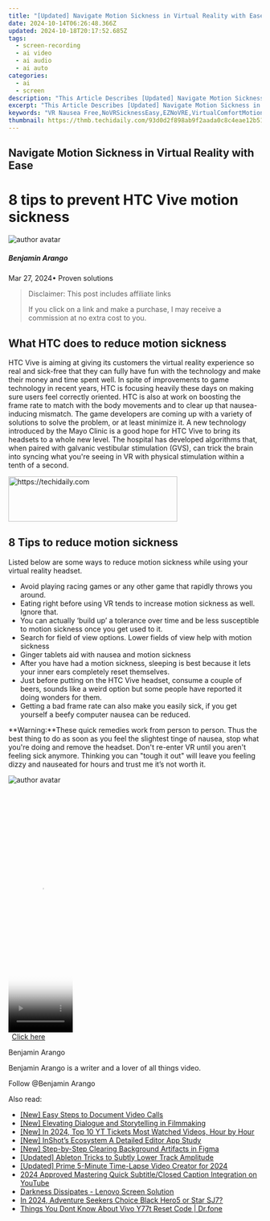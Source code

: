 ```yaml
---
title: "[Updated] Navigate Motion Sickness in Virtual Reality with Ease"
date: 2024-10-14T06:26:48.366Z
updated: 2024-10-18T20:17:52.685Z
tags: 
  - screen-recording
  - ai video
  - ai audio
  - ai auto
categories: 
  - ai
  - screen
description: "This Article Describes [Updated] Navigate Motion Sickness in Virtual Reality with Ease"
excerpt: "This Article Describes [Updated] Navigate Motion Sickness in Virtual Reality with Ease"
keywords: "VR Nausea Free,NoVRSicknessEasy,EZNoVRE,VirtualComfortMotion,EaseInVirtualReality,MotionControlledVR,VirtualCalmnessTech"
thumbnail: https://thmb.techidaily.com/93d0d2f898ab9f2aada0c8c4eae12b5163704e3e0107a7a0c827d88713775503.png
---
```


## Navigate Motion Sickness in Virtual Reality with Ease

# 8 tips to prevent HTC Vive motion sickness

![author avatar](https://images.wondershare.com/filmora/article-images/benjamin-arango-author.jpg)

##### Benjamin Arango

 Mar 27, 2024• Proven solutions

>  Disclaimer: This post includes affiliate links
>
>  If you click on a link and make a purchase, I may receive a commission at no extra cost to you.
>

## What HTC does to reduce motion sickness

 HTC Vive is aiming at giving its customers the virtual reality experience so real and sick-free that they can fully have fun with the technology and make their money and time spent well. In spite of improvements to game technology in recent years, HTC is focusing heavily these days on making sure users feel correctly oriented. HTC is also at work on boosting the frame rate to match with the body movements and to clear up that nausea-inducing mismatch. The game developers are coming up with a variety of solutions to solve the problem, or at least minimize it. A new technology introduced by the Mayo Clinic is a good hope for HTC Vive to bring its headsets to a whole new level. The hospital has developed algorithms that, when paired with galvanic vestibular stimulation (GVS), can trick the brain into syncing what you're seeing in VR with physical stimulation within a tenth of a second.

<!-- affiliate ads begin -->
<a href="https://aligracehair.sjv.io/c/5597632/2135416/19272" target="_top" id="2135416">
  <img src="//a.impactradius-go.com/display-ad/19272-2135416" border="0" alt="https://techidaily.com" width="336" height="90"/>
</a>
<img height="0" width="0" src="https://aligracehair.sjv.io/i/5597632/2135416/19272" style="position:absolute;visibility:hidden;" border="0" />
<!-- affiliate ads end -->

## 8 Tips to reduce motion sickness

 Listed below are some ways to reduce motion sickness while using your virtual reality headset.

* Avoid playing racing games or any other game that rapidly throws you around.
* Eating right before using VR tends to increase motion sickness as well. Ignore that.
* You can actually ‘build up’ a tolerance over time and be less susceptible to motion sickness once you get used to it.
* Search for field of view options. Lower fields of view help with motion sickness
* Ginger tablets aid with nausea and motion sickness
* After you have had a motion sickness, sleeping is best because it lets your inner ears completely reset themselves.
* Just before putting on the HTC Vive headset, consume a couple of beers, sounds like a weird option but some people have reported it doing wonders for them.
* Getting a bad frame rate can also make you easily sick, if you get yourself a beefy computer nausea can be reduced.

**Warning:**These quick remedies work from person to person. Thus the best thing to do as soon as you feel the slightest tinge of nausea, stop what you're doing and remove the headset. Don't re-enter VR until you aren't feeling sick anymore. Thinking you can "tough it out" will leave you feeling dizzy and nauseated for hours and trust me it’s not worth it.

![author avatar](https://images.wondershare.com/filmora/article-images/benjamin-arango-author.jpg)

<!-- affiliate ads begin -->
<span id="1977023">
					<video width="128" height="480" style="cursor:pointer"
           poster="//a.impactradius-go.com/display-clicktoplayimage/1977023.png"
           onclick="if(!this.playClicked){this.play();this.setAttribute('controls',true);this.playClicked=true;}">
	   <source src="//a.impactradius-go.com/display-ad/22993-1977023">
	   <img src="//a.impactradius-go.com/display-clicktoplayimage/1977023.png" style="border: none; height: 100%; width: 100%; object-fit: contain">
	</video>
	<div style="width:80px;text-align:center"><a href="javascript:window.open(decodeURIComponent('https%3A%2F%2Fhomestyler.sjv.io%2Fc%2F5597632%2F1977023%2F22993'), '_blank');void(0);">Click here</a></div>
</span>
<img height="0" width="0" src="https://imp.pxf.io/i/5597632/1977023/22993" style="position:absolute;visibility:hidden;" border="0" />
<!-- affiliate ads end -->

Benjamin Arango

Benjamin Arango is a writer and a lover of all things video.

Follow @Benjamin Arango


<ins class="adsbygoogle"
     style="display:block"
     data-ad-format="autorelaxed"
     data-ad-client="ca-pub-7571918770474297"
     data-ad-slot="1223367746"></ins>



<ins class="adsbygoogle"
     style="display:block"
     data-ad-client="ca-pub-7571918770474297"
     data-ad-slot="8358498916"
     data-ad-format="auto"
     data-full-width-responsive="true"></ins>


<span class="atpl-alsoreadstyle">Also read:</span>
<div><ul>
<li><a href="https://screen-activity-recording.techidaily.com/new-easy-steps-to-document-video-calls/"><u>[New] Easy Steps to Document Video Calls</u></a></li>
<li><a href="https://fox-hovers.techidaily.com/new-elevating-dialogue-and-storytelling-in-filmmaking/"><u>[New] Elevating Dialogue and Storytelling in Filmmaking</u></a></li>
<li><a href="https://youtube-webster.techidaily.com/n-2024-top-10-yt-tickets-most-watched-videos-hour-by-hour/"><u>[New] In 2024, Top 10 YT Tickets Most Watched Videos, Hour by Hour</u></a></li>
<li><a href="https://fox-hovers.techidaily.com/new-inshots-ecosystem-a-detailed-editor-app-study/"><u>[New] InShot’s Ecosystem A Detailed Editor App Study</u></a></li>
<li><a href="https://fox-direct.techidaily.com/new-step-by-step-clearing-background-artifacts-in-figma/"><u>[New] Step-by-Step Clearing Background Artifacts in Figma</u></a></li>
<li><a href="https://fox-hovers.techidaily.com/updated-ableton-tricks-to-subtly-lower-track-amplitude/"><u>[Updated] Ableton Tricks to Subtly Lower Track Amplitude</u></a></li>
<li><a href="https://digital-screen-recording.techidaily.com/updated-prime-5-minute-time-lapse-video-creator-for-2024/"><u>[Updated] Prime 5-Minute Time-Lapse Video Creator for 2024</u></a></li>
<li><a href="https://youtube-lab.techidaily.com/approved-mastering-quick-subtitleclosed-caption-integration-on-youtube/"><u>2024 Approved Mastering Quick Subtitle/Closed Caption Integration on YouTube</u></a></li>
<li><a href="https://graphic-issues.techidaily.com/darkness-dissipates-lenovo-screen-solution/"><u>Darkness Dissipates - Lenovo Screen Solution</u></a></li>
<li><a href="https://fox-hovers.techidaily.com/in-2024-adventure-seekers-choice-black-hero5-or-star-sj7/"><u>In 2024, Adventure Seekers Choice Black Hero5 or Star SJ7?</u></a></li>
<li><a href="https://techidaily.com/things-you-dont-know-about-vivo-y77t-reset-code-drfone-by-drfone-reset-android-reset-android/"><u>Things You Dont Know About Vivo Y77t Reset Code | Dr.fone</u></a></li>
</ul></div>

